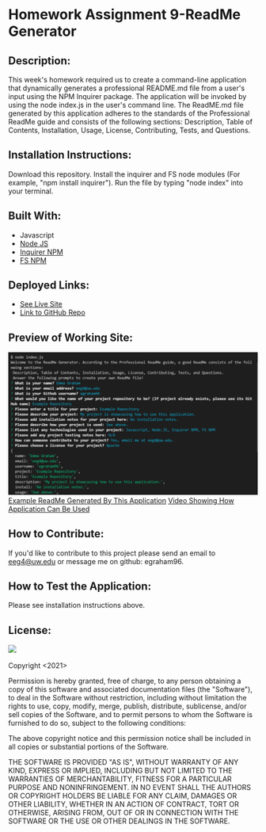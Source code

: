 # Homework Assignment 9-ReadMe Generator

## Description:
This week's homework required us to create a command-line application that dynamically generates a professional README.md file from a user's input using the NPM Inquirer package. The application will be invoked by using the node index.js in the user's command line. The ReadME.md file generated by this application adheres to the standards of the Professional ReadMe guide and consists of the following sections: Description, Table of Contents, Installation, Usage, License, Contributing, Tests, and Questions.

## Installation Instructions:
Download this repository. Install the inquirer and FS node modules (For example, "npm install inquirer"). Run the file by typing "node index" into your terminal.

## Built With:
* Javascript
* [Node JS](https://nodejs.org/en/)
* [Inquirer NPM](https://www.npmjs.com/package//inquirer)
* [FS NPM](https://www.npmjs.com/package/fs)


## Deployed Links:
* [See Live Site](https://egraham96.github.io/homework-assignment-06/)
* [Link to GitHub Repo](https://github.com/egraham96/homework-assignment-06)

## Preview of Working Site:
![Screenshot of Deployed Application](Develop/Assets/ScreenshotofDeployedApplication.PNG)
[Example ReadMe Generated By This Application](https://github.com/egraham96/homework-assignment-09/blob/main/Develop/Assets/GeneratedExampleReadMe.md)
[Video Showing How Application Can Be Used](https://drive.google.com/file/d/1wdyNE25-Ajihqkbtn06rYIpnfbU3bH2x/view)


## How to Contribute:
If you'd like to contribute to this project please send an email to eeg4@uw.edu or message me on github: egraham96.

## How to Test the Application:
Please see installation instructions above. 

## License:

![](https://img.shields.io/badge/License:%20MIT-pink`)

Copyright <2021><Emma Graham>

Permission is hereby granted, free of charge, to any person obtaining a copy of this software and associated documentation files (the "Software"), to deal in the Software without restriction, including without limitation the rights to use, copy, modify, merge, publish, distribute, sublicense, and/or sell copies of the Software, and to permit persons to whom the Software is furnished to do so, subject to the following conditions:

The above copyright notice and this permission notice shall be included in all copies or substantial portions of the Software.

THE SOFTWARE IS PROVIDED "AS IS", WITHOUT WARRANTY OF ANY KIND, EXPRESS OR IMPLIED, INCLUDING BUT NOT LIMITED TO THE WARRANTIES OF MERCHANTABILITY, FITNESS FOR A PARTICULAR PURPOSE AND NONINFRINGEMENT. IN NO EVENT SHALL THE AUTHORS OR COPYRIGHT HOLDERS BE LIABLE FOR ANY CLAIM, DAMAGES OR OTHER LIABILITY, WHETHER IN AN ACTION OF CONTRACT, TORT OR OTHERWISE, ARISING FROM, OUT OF OR IN CONNECTION WITH THE SOFTWARE OR THE USE OR OTHER DEALINGS IN THE SOFTWARE.

